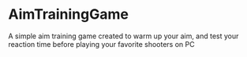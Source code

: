 # AimTrainingGame
A simple aim training game created to warm up your aim, and test your reaction time before playing your favorite shooters on PC

